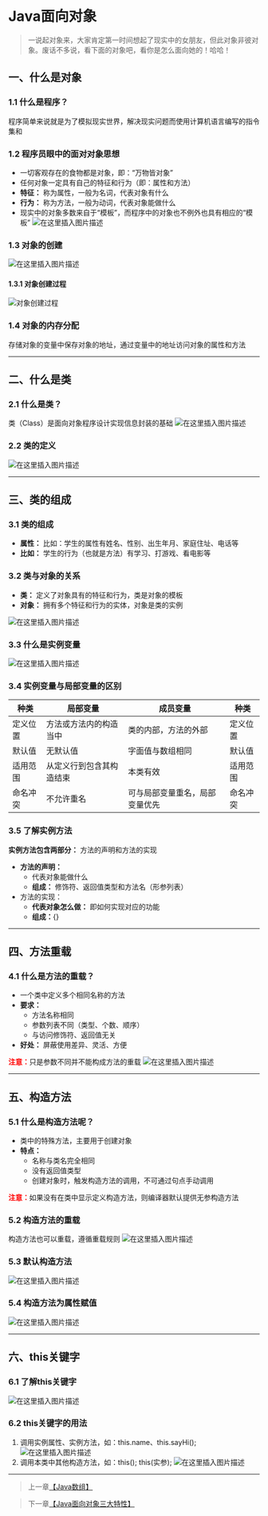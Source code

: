 # Java面向对象



> 一说起对象来，大家肯定第一时间想起了现实中的女朋友，但此对象非彼对象。废话不多说，看下面的对象吧，看你是怎么面向她的！哈哈！

## 一、什么是对象
### 1.1 什么是程序？
程序简单来说就是为了模拟现实世界，解决现实问题而使用计算机语言编写的指令集和



### 1.2 程序员眼中的面对对象思想

 - 一切客观存在的食物都是对象，即：“万物皆对象”
 - 任何对象一定具有自己的特征和行为（即：属性和方法）
 - **特征：** 称为属性，一般为名词，代表对象有什么
 - **行为：** 称为方法，一般为动词，代表对象能做什么
 - 现实中的对象多数来自于“模板”，而程序中的对象也不例外也具有相应的“模板”
![在这里插入图片描述](https://gitee.com/Ziphtracks/Figurebed/raw/master/img/20200503194241.png)



### 1.3 对象的创建

![在这里插入图片描述](https://gitee.com/Ziphtracks/Figurebed/raw/master/img/20200503194311.png)



#### 1.3.1 对象创建过程

![对象创建过程](https://gitee.com/Ziphtracks/Figurebed/raw/master/img/20200503235230.png)



### 1.4 对象的内存分配

存储对象的变量中保存对象的地址，通过变量中的地址访问对象的属性和方法
***

## 二、什么是类
### 2.1 什么是类？
类（Class）是面向对象程序设计实现信息封装的基础
![在这里插入图片描述](https://gitee.com/Ziphtracks/Figurebed/raw/master/img/20200503194435.png)



### 2.2 类的定义

![在这里插入图片描述](https://gitee.com/Ziphtracks/Figurebed/raw/master/img/20200503194509.png)
***
<a id="3"> </a>
## 三、类的组成

### 3.1 类的组成

 - **属性：** 比如：学生的属性有姓名、性别、出生年月、家庭住址、电话等
 - **比如：** 学生的行为（也就是方法）有学习、打游戏、看电影等



### 3.2 类与对象的关系

 - **类：** 定义了对象具有的特征和行为，类是对象的模板
 - **对象：** 拥有多个特征和行为的实体，对象是类的实例

![在这里插入图片描述](https://gitee.com/Ziphtracks/Figurebed/raw/master/img/20200503194601.png)
### 3.3 什么是实例变量
![在这里插入图片描述](https://gitee.com/Ziphtracks/Figurebed/raw/master/img/20200503194635.png)
### 3.4 实例变量与局部变量的区别

| 种类     | 局部变量                 | 成员变量                       | 种类     |
| -------- | ------------------------ | ------------------------------ | -------- |
| 定义位置 | 方法或方法内的构造当中   | 类的内部，方法的外部           | 定义位置 |
| 默认值   | 无默认值                 | 字面值与数组相同               | 默认值   |
| 适用范围 | 从定义行到包含其构造结束 | 本类有效                       | 适用范围 |
| 命名冲突 | 不允许重名               | 可与局部变量重名，局部变量优先 | 命名冲突 |



### 3.5 了解实例方法

**实例方法包含两部分：** 方法的声明和方法的实现

 - **方法的声明：**
	* 代表对象能做什么
	* **组成：** 修饰符、返回值类型和方法名（形参列表）
 - 方法的实现：
	* **代表对象怎么做：** 即如何实现对应的功能
	* **组成：**{}
***
<a id="4"> </a>
## 四、方法重载
### 4.1 什么是方法的重载？


 - 一个类中定义多个相同名称的方法
 - **要求：** 
	* 方法名称相同 
	* 参数列表不同（类型、个数、顺序）
	* 与访问修饰符、返回值无关
 - **好处：** 屏蔽使用差异、灵活、方便

<font color="red">**注意：**</font>只是参数不同并不能构成方法的重载
![在这里插入图片描述](https://gitee.com/Ziphtracks/Figurebed/raw/master/img/20200503194953.png)

***
<a id="5"> </a>
## 五、构造方法
### 5.1 什么是构造方法呢？

 - 类中的特殊方法，主要用于创建对象
 - **特点：**
	* 名称与类名完全相同 
	* 没有返回值类型 
	* 创建对象时，触发构造方法的调用，不可通过句点手动调用

<font color="red">**注意：**</font>如果没有在类中显示定义构造方法，则编译器默认提供无参构造方法



### 5.2 构造方法的重载

构造方法也可以重载，遵循重载规则
![在这里插入图片描述](https://gitee.com/Ziphtracks/Figurebed/raw/master/img/20200503195108)



### 5.3 默认构造方法

![在这里插入图片描述](https://gitee.com/Ziphtracks/Figurebed/raw/master/img/20200503195132.png)
### 5.4 构造方法为属性赋值
![在这里插入图片描述](https://gitee.com/Ziphtracks/Figurebed/raw/master/img/20200503195156.png)
***
<a id="6"> </a>
## 六、this关键字

### 6.1 了解this关键字

![在这里插入图片描述](https://gitee.com/Ziphtracks/Figurebed/raw/master/img/20200503195240.png)



### 6.2 this关键字的用法

 1. 调用实例属性、实例方法，如：this.name、this.sayHi();
![在这里插入图片描述](https://gitee.com/Ziphtracks/Figurebed/raw/master/img/20200503195344.png)
 2. 调用本类中其他构造方法，如：this(); this(实参);
![在这里插入图片描述](https://gitee.com/Ziphtracks/Figurebed/raw/master/img/20200503195401.png)
***



> 上一章[【Java数组】]()

> 下一章[【Java面向对象三大特性】]()

